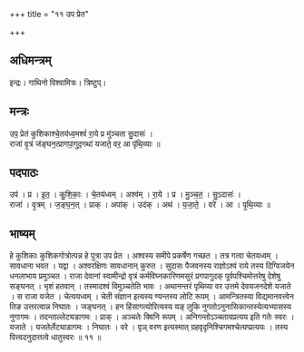 +++
title = "११ उप प्रेत"

+++
## अधिमन्त्रम्
इन्द्रः। गाथिनो विश्वामित्रः। त्रिष्टुप्।

## मन्त्रः
उप॒ प्रेत॑ कुशिकाश्चे॒तय॑ध्व॒मश्वं॑ रा॒ये प्र मु॑ञ्चता सु॒दासः॑ ।  
राजा॑ वृ॒त्रं ज॑ङ्घन॒त्प्रागपा॒गुद॒गथा॑ यजाते॒ वर॒ आ पृ॑थि॒व्याः ॥

## पदपाठः
उप॑ । प्र । इ॒त॒ । कु॒शि॒काः॒ । चे॒तय॑ध्वम् । अश्व॑म् । रा॒ये । प्र । मु॒ञ्च॒त॒ । सु॒ऽदासः॑ ।  
राजा॑ । वृ॒त्रम् । ज॒ङ्घ॒न॒त् । प्राक् । अपा॑क् । उद॑क् । अथ॑ । य॒जा॒ते॒ । वरे॑ । आ । पृ॒थि॒व्याः ॥

## भाष्यम्
हे कुशिकाः कुशिकगोत्रोत्पन्न हे पुत्रा उप प्रेत । अश्वस्य समीपे प्रकर्षेण गच्छत । तत्र गत्वा चेतयध्वम् । सावधाना भवत । यद्वा । अश्वरक्षिणः सावधानान् कुरुत । सुदासः पैजवनस्य राज्ञोऽश्वं राये तस्य दिग्विजयेन धनलाभाय प्रमुञ्चत । राजा देवानां स्वामीन्द्रो वृत्रं कर्मविघ्नकारिणमसुरं प्रगपागुदक् पूर्वपश्चिमोत्तरेषु देशेषु सङ्घनत् । भृशं हतवान् । तस्मादश्वं विमुञ्चतेति भावः । अथानन्तरं पृथिव्या वर उत्तमे देवयजनदेशे यजाते । स राजा यजेत । चेत्ययध्वम् । चेती संज्ञान इत्यस्य ण्यन्तस्य लोटि रूपम् । आमन्त्रितस्या विद्यमानवत्त्वेन तिङ उत्तरत्वान्न निघातः । जङ्घनत् । हन हिंसागत्योरित्यस्य यङ् लुकि नुगतोऽनुनासिकान्तस्येत्यभ्यासस्य नुगागमः । तदन्ताल्लेट्यडागमः । प्राक् । अञ्चतेः क्विनि रूपम् । अनिगन्तोऽञ्चतावप्रत्यय इति गतेः स्वरः । यजाते । यजतेर्लेट्याडागमः । निघातः । वरे । वृञ् वरण इत्यस्मात् ग्रहवृदृनिश्चिगमश्चेत्यप्प्रत्ययः । तस्य पित्त्वदनुदात्तत्वे धातुस्वरः ॥ ११ ॥